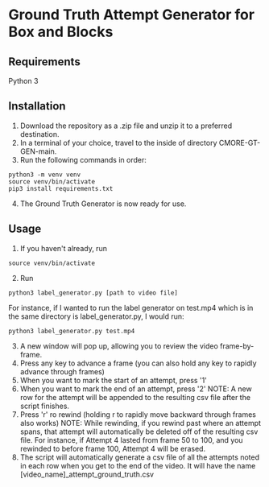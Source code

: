 # Ground Truth Attempt Generator for Box and Blocks

## Requirements
Python 3

## Installation
1) Download the repository as a .zip file and unzip it to a preferred destination.
2) In a terminal of your choice, travel to the inside of directory CMORE-GT-GEN-main.
3) Run the following commands in order:
```
python3 -m venv venv
source venv/bin/activate
pip3 install requirements.txt
```
4) The Ground Truth Generator is now ready for use.

## Usage
1) If you haven't already, run
```
source venv/bin/activate
```
2) Run
```
python3 label_generator.py [path to video file]
```
For instance, if I wanted to run the label generator on test.mp4 which is in the same directory is label_generator.py, I would run:
```
python3 label_generator.py test.mp4
```
3) A new window will pop up, allowing you to review the video frame-by-frame.
4) Press any key to advance a frame (you can also hold any key to rapidly advance through frames)
5) When you want to mark the start of an attempt, press '1'
6) When you want to mark the end of an attempt, press '2' 
   NOTE: A new row for the attempt will be appended to the resulting csv file after the script finishes.
7) Press 'r' ro rewind (holding r to rapidly move backward through frames also works)
   NOTE: While rewinding, if you rewind past where an attempt spans, that attempt will automatically be deleted off of the resulting csv file. For instance, if Attempt 4 lasted from frame 50 to 100, and you rewinded to before frame 100, Attempt 4 will be erased.
8) The script will automatically generate a csv file of all the attempts noted in each row when you get to the end of the video. It will have the name [video_name]_attempt_ground_truth.csv





